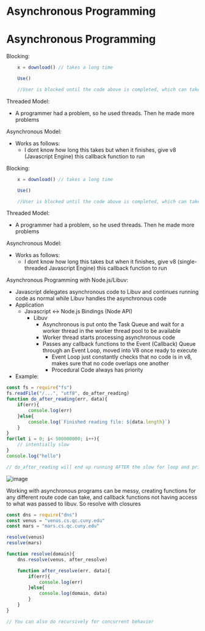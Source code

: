 # Asynchronous Programming
# Asynchronous Programming
Blocking:
```js
    x = download() // takes a long time

    Use()

    //User is blocked until the code above is completed, which can take a long time!
```

Threaded Model:
- A programmer had a problem, so he used threads. Then he made more problems

Asynchronous Model:
- Works as follows:
    - I dont know how long this takes but when it finishes, give v8 (Javascript Engine) this callback function to run


Blocking:
```js
    x = download() // takes a long time

    Use()

    //User is blocked until the code above is completed, which can take a long time!
```

Threaded Model:
- A programmer had a problem, so he used threads. Then he made more problems

Asynchronous Model:
- Works as follows:
    - I dont know how long this takes but when it finishes, give v8 (single-threaded Javascript Engine) this callback function to run

Asynchronous Programming with Node.js/Libuv:
- Javascript delegates asynchronous code to Libuv and continues running code as normal while Libuv handles the asynchronous code
- Application
    - Javascript <-> Node.js Bindings (Node API)
        - Libuv
            - Asynchronous is put onto the Task Queue and wait for a worker thread in the worker thread pool to be available
            - Worker thread starts processing asynchronous code
            - Passes any callback functions to the Event (Callback) Queue through an Event Loop, moved into V8 once ready to execute
                - Event Loop just constantly checks that no code is in v8, makes sure that no code overlaps one another
                - Procedural Code always has priority
- Example:
```javascript
const fs = require("fs")
fs.readFile("/...", "utf8", do_after_reading)
function do_after_reading(err, data){
    if(err){
        console.log(err)
    }else{
        console.log(`Finished reading file: ${data.length}`)
    }
}
for(let i = 0; i< 500000000; i++){
    // intentially slow
}
console.log("hello")

// do_after_reading will end up running AFTER the slow for loop and print statement since v8 has code
```
![image](https://miro.medium.com/v2/resize:fit:1400/format:webp/1*rWGbyCbcJTKI-m3ZEDhCaA.png)

Working with asynchronous programs can be messy, creating functions for any different route code can take, and callback functions not having access to what was passed to libuv. So resolve with closures
```javascript
const dns = require("dns")
const venus = "venus.cs.qc.cuny.edu"
const mars = "mars.cs.qc.cuny.edu"

resolve(venus)
resolve(mars)

function resolve(domain){
    dns.resolve(venus, after_resolve)

    function after_resolve(err, data){
        if(err){
            console.log(err)
        }else{
            console.log(domain, data)
        }
    }
}

// You can also do recursively for concurrent behavior
```

